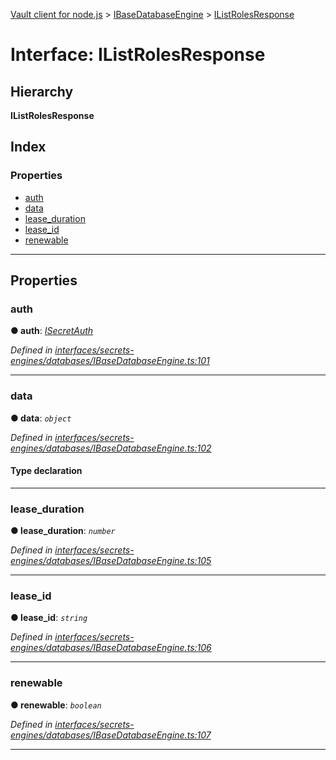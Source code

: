 [Vault client for node.js](../README.md) > [IBaseDatabaseEngine](../modules/ibasedatabaseengine.md) > [IListRolesResponse](../interfaces/ibasedatabaseengine.ilistrolesresponse.md)

# Interface: IListRolesResponse

## Hierarchy

**IListRolesResponse**

## Index

### Properties

* [auth](ibasedatabaseengine.ilistrolesresponse.md#auth)
* [data](ibasedatabaseengine.ilistrolesresponse.md#data)
* [lease_duration](ibasedatabaseengine.ilistrolesresponse.md#lease_duration)
* [lease_id](ibasedatabaseengine.ilistrolesresponse.md#lease_id)
* [renewable](ibasedatabaseengine.ilistrolesresponse.md#renewable)

---

## Properties

<a id="auth"></a>

###  auth

**● auth**: *[ISecretAuth](isecretauth.md)*

*Defined in [interfaces/secrets-engines/databases/IBaseDatabaseEngine.ts:101](https://github.com/theogravity/vault-tacular/blob/cbfbab1/src/interfaces/secrets-engines/databases/IBaseDatabaseEngine.ts#L101)*

___
<a id="data"></a>

###  data

**● data**: *`object`*

*Defined in [interfaces/secrets-engines/databases/IBaseDatabaseEngine.ts:102](https://github.com/theogravity/vault-tacular/blob/cbfbab1/src/interfaces/secrets-engines/databases/IBaseDatabaseEngine.ts#L102)*

#### Type declaration

___
<a id="lease_duration"></a>

###  lease_duration

**● lease_duration**: *`number`*

*Defined in [interfaces/secrets-engines/databases/IBaseDatabaseEngine.ts:105](https://github.com/theogravity/vault-tacular/blob/cbfbab1/src/interfaces/secrets-engines/databases/IBaseDatabaseEngine.ts#L105)*

___
<a id="lease_id"></a>

###  lease_id

**● lease_id**: *`string`*

*Defined in [interfaces/secrets-engines/databases/IBaseDatabaseEngine.ts:106](https://github.com/theogravity/vault-tacular/blob/cbfbab1/src/interfaces/secrets-engines/databases/IBaseDatabaseEngine.ts#L106)*

___
<a id="renewable"></a>

###  renewable

**● renewable**: *`boolean`*

*Defined in [interfaces/secrets-engines/databases/IBaseDatabaseEngine.ts:107](https://github.com/theogravity/vault-tacular/blob/cbfbab1/src/interfaces/secrets-engines/databases/IBaseDatabaseEngine.ts#L107)*

___

